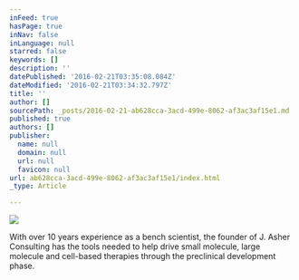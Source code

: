 ```yaml
---
inFeed: true
hasPage: true
inNav: false
inLanguage: null
starred: false
keywords: []
description: ''
datePublished: '2016-02-21T03:35:08.084Z'
dateModified: '2016-02-21T03:34:32.797Z'
title: ''
author: []
sourcePath: _posts/2016-02-21-ab628cca-3acd-499e-8062-af3ac3af15e1.md
published: true
authors: []
publisher:
  name: null
  domain: null
  url: null
  favicon: null
url: ab628cca-3acd-499e-8062-af3ac3af15e1/index.html
_type: Article

---
```

![](https://the-grid-user-content.s3-us-west-2.amazonaws.com/f54ef1b9-1522-497c-9033-66fe91fd5370.jpg)

With over 10 years experience as a bench scientist, the founder of J. Asher Consulting has the tools needed to help drive small molecule, large molecule and cell-based therapies through the preclinical development phase.